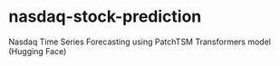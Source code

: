 # nasdaq-stock-prediction
Nasdaq Time Series Forecasting using PatchTSM Transformers model (Hugging Face)
